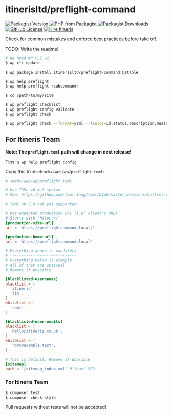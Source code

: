 # itinerisltd/preflight-command

[![Packagist Version](https://img.shields.io/packagist/v/ItinerisLtd/preflight-command.svg)](https://packagist.org/packages/itinerisltd/preflight-command)
[![PHP from Packagist](https://img.shields.io/packagist/php-v/ItinerisLtd/preflight-command.svg)](https://packagist.org/packages/itinerisltd/preflight-command)
[![Packagist Downloads](https://img.shields.io/packagist/dt/ItinerisLtd/preflight-command.svg)](https://packagist.org/packages/itinerisltd/preflight-command)
[![GitHub License](https://img.shields.io/github/license/itinerisltd/preflight.svg)](https://github.com/ItinerisLtd/preflight-command/blob/master/LICENSE)
[![Hire Itineris](https://img.shields.io/badge/Hire-Itineris-ff69b4.svg)](https://www.itineris.co.uk/contact/)

Check for common mistakes and enforce best practices before take off.

TODO: Write the readme!

```bash
# We need WP CLI v2
$ wp cli update

$ wp package install itinerisltd/preflight-command:@stable

$ wp help preflight
$ wp help preflight <subcommand>

$ cd /path/to/my/site

$ wp preflight checklist
$ wp preflight config validate
$ wp preflight check

$ wp preflight check --format=yaml --fields=id,status,description,messages
```

## For Itineris Team

**Note: The `preflight.toml` path will change in next release!**

Tips: `$ wp help preflight config`

Copy this to `<bedrock>/web/wp/preflight.toml`:

```toml
# <web>/web/wp/preflight.toml

# Use TOML v0.4.0 syntax
# See: https://github.com/toml-lang/toml/blob/master/versions/en/toml-v0.4.0.md

# TOML v0.5.0 not yet supported

# Use expected production URL (i.e: client's URL)
# Starts with 'https://'
[production-site-url]
url = 'https://preflightcommand.local/'

[production-home-url]
url = 'https://preflightcommand.local'

# Everything above is mandatory
# -----------------------------
# Everything below is example
# All of them are optional
# Remove if possible

[blacklisted-usernames]
blacklist = [
  'itineris',
  'tim',
]
whitelist = [
  'root',
]

[blacklisted-user-emails]
blacklist = [
  'hello@itineris.co.uk',
]
whitelist = [
  'root@example.test',
]

# This is default. Remove if possible
[sitemap]
path = '/sitemap_index.xml' # Yoast SEO
```

### For Itineris Team

```bash
$ composer test
$ composer check-style
```

Pull requests without tests will not be accepted!
